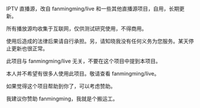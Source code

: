 IPTV 直播源，改自 fanmingming/live 和一些其他直播源项目，自用，长期更新。

所有播放源均收集于互联网，仅供测试研究使用，不得商用。

使用后造成的法律后果请自行承担。另，请知晓我没有任何义务为您服务。某天停止更新也很正常。

此项目与 fanmingming/live 无关，不要在这个项目中提到本项目。

本人并不希望有很多人使用此项目。敬请查看 fanmingming/live。

如果觉得这个项目帮助到你了，可以考虑赞助。

我建议你赞助 fanmingming，我就是个搬运工。
